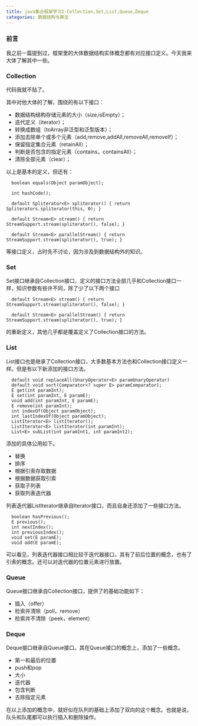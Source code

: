 ```yaml
---
title: java集合框架学习2-Collection,Set,List,Queue,Deque
categories: 数据结构与算法
---
```


### 前言

我之前一篇提到过，框架里的大体数据结构实体概念都有对应接口定义。今天我来大体了解其中一些。

### Collection

代码我就不贴了。

其中对他大体的了解，围绕的有以下接口：

* 数据结构结构存储元素的大小（size,isEmpty）；
* 迭代定义（iterator）；
* 转换成数组（toArray非泛型和泛型版本）；
* 添加去除单个或多个元素（add,remove,addAll,removeAll,removeIf）；
* 保留指定集合元素（retainAll）；
* 判断是否包含的指定元素（contains，containsAll）；
* 清除全部元素（clear）；

以上是基本的定义，但还有：

```
  boolean equals(Object paramObject);

  int hashCode();

  default Spliterator<E> spliterator() { return Spliterators.spliterator(this, 0); }

  default Stream<E> stream() { return StreamSupport.stream(spliterator(), false); }

  default Stream<E> parallelStream() { return StreamSupport.stream(spliterator(), true); }
```

等接口定义，占时先不讨论，因为涉及到数据结构外的知识。

### Set

Set接口继承自Collection接口，定义的接口方法全部几乎和Collection接口一样，知识参数有些许不同，除了少了以下两个接口

```
  default Stream<E> stream() { return StreamSupport.stream(spliterator(), false); }

  default Stream<E> parallelStream() { return StreamSupport.stream(spliterator(), true); }
```

的重新定义，其他几乎都是覆盖定义了Collection接口的方法。

### List

List接口也是继承了Collection接口，大多数基本方法也和Collection接口定义一样。但是有以下新添加的接口方法。

```
  default void replaceAll(UnaryOperator<E> paramUnaryOperator)
  default void sort(Comparator<? super E> paramComparator);
  E get(int paramInt);
  E set(int paramInt, E paramE);
  void add(int paramInt, E paramE);
  E remove(int paramInt);
  int indexOf(Object paramObject);
  int lastIndexOf(Object paramObject);
  ListIterator<E> listIterator();
  ListIterator<E> listIterator(int paramInt);
  List<E> subList(int paramInt1, int paramInt2);
```
添加的具体公用如下。

* 替换
* 排序
* 根据引索存取数据
* 根据数据获取引索
* 获取子列表
* 获取列表迭代器

列表迭代器ListIterator继承自Iterator接口，而且自身还添加了一些接口方法。

```
  boolean hasPrevious();
  E previous();
  int nextIndex();
  int previousIndex();
  void set(E paramE);
  void add(E paramE);
```

可以看见，列表迭代器接口相比较于迭代器接口，其有了前后位置的概念，也有了引索的概念。还可以对迭代器的位置元素进行放置。

### Queue

Queue接口继承自Collection接口，提供了的基础功能如下：

* 插入（offer）
* 检索并清除（poll，remove）
* 检索并不清除（peek，element）

### Deque

Deque接口继承自Queue接口。其在Queue接口的概念上，添加了一些概念。

* 第一和最后的位置
* push和pop
* 大小
* 迭代器
* 包含判断
* 去除指定元素

在以上添加的概念中，就好似在队列的基础上添加了双向的这个概念。也就是说，队头和队尾都可以执行插入和删除操作。